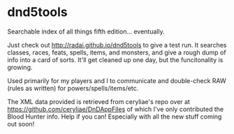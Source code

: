 # dnd5tools
Searchable index of all things fifth edition... eventually.

Just check out http://radai.github.io/dnd5tools to give a test run.
It searches classes, races, feats, spells, items, and monsters, and give a rough dump of info into a card of sorts.
It'll get cleaned up one day, but the funcitonality is growing.

Used primarily for my players and I to communicate and double-check RAW (rules as written) for powers/spells/items/etc.

The XML data provided is retrieved from ceryliae's repo over at https://github.com/ceryliae/DnDAppFiles of which I've only contributed the Blood Hunter info. Help if you can! Especially with all the new stuff coming out soon!